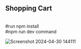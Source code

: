 ## Shopping Cart 
<br>
#run npm install 
<br>
#npm run dev command 

![Screenshot 2024-04-30 144111](https://github.com/Princeranaa/Shopping/assets/118331128/603e972f-6c9d-4b3d-8e25-4450bf80fa54)
